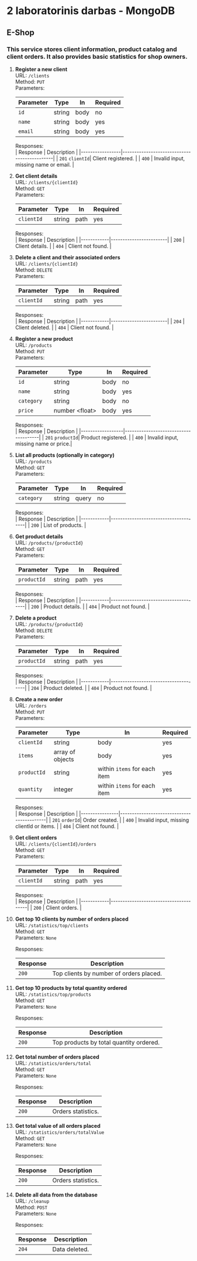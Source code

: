 # 2 laboratorinis darbas - MongoDB <br>
## E-Shop
### This service stores client information, product catalog and client orders. It also provides basic statistics for shop owners. <br>

1. **Register a new client**<br>
   URL: `/clients`<br>
   Method: `PUT`<br>
   Parameters: <br>

   | **Parameter** | **Type**  | **In**  | **Required** |
   |---------------|-----------|---------|--------------|
   | `id`          | string    | body    | no           |
   | `name`        | string    | body    | yes          |
   | `email `      | string    | body    | yes          |
 
   Responses: <br>
   | Response        | Description                                 |
   |-----------------|---------------------------------------------|
   | `201` `clientId`| Client registered.                          |
   | `400`           | Invalid input, missing name or email.       |

2. **Get client details**<br>
   URL: `/clients/{clientId}`<br>
   Method: `GET`<br>
   Parameters: <br>

   | **Parameter** | **Type**  | **In**  | **Required** |
   |---------------|-----------|---------|--------------|
   | `clientId`    | string    | path    | yes          |
 
   Responses: <br>
   | Response   | Description            |
   |------------|------------------------|
   | `200`      | Client details.        |
   | `404`      | Client not found.      |

3. **Delete a client and their associated orders**<br>
   URL: `/clients/{clientId}`<br>
   Method: `DELETE`<br>
   Parameters: <br>

   | **Parameter** | **Type**  | **In**  | **Required** |
   |---------------|-----------|---------|--------------|
   | `clientId`    | string    | path    | yes          |
 
   Responses: <br>
   | Response   | Description            |
   |------------|------------------------|
   | `204`      | Client deleted.        |
   | `404`      | Client not found.      |

4. **Register a new product**<br>
   URL: `/products`<br>
   Method: `PUT`<br>
   Parameters: <br>

   | **Parameter** | **Type**            | **In**  | **Required** |
   |---------------|---------------------|---------|--------------|
   | `id`          | string              | body    | no           |
   | `name`        | string              | body    | yes          |
   | `category`    | string              | body    | no           |
   | `price`       | number &lt;float&gt;| body    | yes          |
 
   Responses: <br>
   | Response         | Description                          |
   |------------------|--------------------------------------|
   | `201` `productId`| Product registered.                  |
   | `400`            | Invalid input, missing name or price.|

5. **List all products (optionally in category)**<br>
   URL: `/products`<br>
   Method: `GET`<br>
   Parameters: <br>

   | **Parameter** | **Type**  | **In**  | **Required** |
   |---------------|-----------|---------|--------------|
   | `category`    | string    | query   | no           |
 
   Responses: <br>
   | Response   | Description                          |
   |------------|--------------------------------------|
   | `200`      | List of products.                    |

6. **Get product details**<br>
   URL: `/products/{productId}`<br>
   Method: `GET`<br>
   Parameters: <br>

   | **Parameter** | **Type**  | **In**  | **Required** |
   |---------------|-----------|---------|--------------|
   | `productId`   | string    | path    | yes          |
 
   Responses: <br>
   | Response   | Description                          |
   |------------|--------------------------------------|
   | `200`      | Product details.                     |
   | `404`      | Product not found.                   |

7. **Delete a product**<br>
   URL: `/products/{productId}`<br>
   Method: `DELETE`<br>
   Parameters: <br>

   | **Parameter** | **Type**  | **In**  | **Required** |
   |---------------|-----------|---------|--------------|
   | `productId`   | string    | path    | yes          |
 
   Responses: <br>
   | Response   | Description                          |
   |------------|--------------------------------------|
   | `204`      | Product deleted.                     |
   | `404`      | Product not found.                   |

8. **Create a new order**<br>
   URL: `/orders`<br>
   Method: `PUT`<br>
   Parameters: <br>

   | **Parameter**| **Type**         | **In**         | **Required** |
   |--------------|------------------|----------------|--------------|
   | `clientId `  | string           | body           | yes          |
   | `items`      | array of objects | body           | yes          |
   | `productId`  | string           | within `items` for each item| yes|
   | `quantity`   | integer          | within `items` for each item| yes|
 
   Responses: <br>
   | Response       | Description                               |
   |----------------|-------------------------------------------|
   | `201` `orderId`| Order created.                            |
   | `400`          | Invalid input, missing clientId or items. |
   | `404`          | Client not found.                         |

9. **Get client orders**<br>
   URL: `/clients/{clientId}/orders`<br>
   Method: `GET`<br>
   Parameters: <br>

   | **Parameter** | **Type**         | **In**  | **Required** |
   |---------------|------------------|---------|--------------|
   | `clientId `   | string           | path    | yes          |
 
   Responses: <br>
   | Response   | Description                           |
   |------------|---------------------------------------|
   | `200`      | Client orders.                        |

10. **Get top 10 clients by number of orders placed**<br>
    URL: `/statistics/top/clients` <br> 
    Method: `GET`  <br>
    Parameters: `None`  <br>
    
    Responses:  
    
    | Response | Description                             |
    |----------|-----------------------------------------|
    | `200`    | Top clients by number of orders placed. |

11. **Get top 10 products by total quantity ordered**<br>
    URL: `/statistics/top/products` <br> 
    Method: `GET`  <br>
    Parameters: `None`  <br>
    
    Responses:  
    
    | Response | Description                             |
    |----------|-----------------------------------------|
    | `200`    | Top products by total quantity ordered. |

12. **Get total number of orders placed**<br>
    URL: `/statistics/orders/total` <br> 
    Method: `GET`  <br>
    Parameters: `None`  <br>
    
    Responses:  
    
    | Response | Description        |
    |----------|--------------------|
    | `200`    | Orders statistics. |

13. **Get total value of all orders placed**<br>
    URL: `/statistics/orders/totalValue` <br> 
    Method: `GET`  <br>
    Parameters: `None`  <br>
    
    Responses:  
    
    | Response | Description        |
    |----------|--------------------|
    | `200`    | Orders statistics. |

14. **Delete all data from the database**<br>
    URL: `/cleanup` <br> 
    Method: `POST`  <br>
    Parameters: `None`  <br>
    
    Responses:  
    
    | Response | Description       |
    |----------|-------------------|
    | `204`    | Data deleted.     |
    
